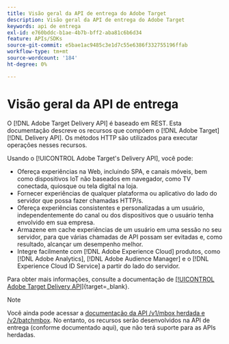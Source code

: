 ```yaml
---
title: Visão geral da API de entrega do Adobe Target
description: Visão geral da API de entrega do Adobe Target
keywords: api de entrega
exl-id: e760bddc-b1ae-4b7b-bff2-aba81c6b6d34
feature: APIs/SDKs
source-git-commit: e5bae1ac9485c3e1d7c55e6386f332755196ffab
workflow-type: tm+mt
source-wordcount: '184'
ht-degree: 0%

---
```


# Visão geral da API de entrega

O [!DNL Adobe Target Delivery API] é baseado em REST. Esta documentação descreve os recursos que compõem o [!DNL Adobe Target] [!DNL Delivery API]. Os métodos HTTP são utilizados para executar operações nesses recursos.

Usando o [!UICONTROL Adobe Target's Delivery API], você pode:

* Ofereça experiências na Web, incluindo SPA, e canais móveis, bem como dispositivos IoT não baseados em navegador, como TV conectada, quiosque ou tela digital na loja.
* Fornecer experiências de qualquer plataforma ou aplicativo do lado do servidor que possa fazer chamadas HTTP/s.
* Ofereça experiências consistentes e personalizadas a um usuário, independentemente do canal ou dos dispositivos que o usuário tenha envolvido em sua empresa.
* Armazene em cache experiências de um usuário em uma sessão no seu servidor, para que várias chamadas de API possam ser evitadas e, como resultado, alcançar um desempenho melhor.
* Integre facilmente com [!DNL Adobe Experience Cloud] produtos, como [!DNL Adobe Analytics], [!DNL Adobe Audience Manager] e o [!DNL Experience Cloud ID Service] a partir do lado do servidor.

Para obter mais informações, consulte a documentação de [[!UICONTROL Adobe Target Delivery API]](https://developer.adobe.com/target/implement/delivery-api/){target=_blank}.

>[!NOTE]
>
>Você ainda pode acessar a [documentação da API /v1/mbox herdada e /v2/batchmbox](https://developers.adobetarget.com/api/legacy-api/index.html). No entanto, os recursos serão desenvolvidos na API de entrega (conforme documentado aqui), que não terá suporte para as APIs herdadas.
